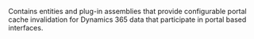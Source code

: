 Contains entities and plug-in assemblies that provide configurable portal cache invalidation for Dynamics 365 data that participate in portal based interfaces.